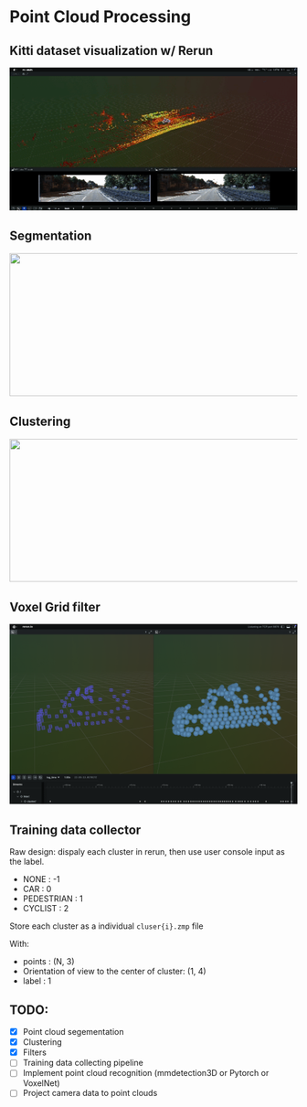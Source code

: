 # Point Cloud Processing

## Kitti dataset visualization w/ Rerun
<img src="asset/vis.gif" width="550" height="250"/>

## Segmentation
<img src="asset/segmentation.gif" width="550" height="250"/>

## Clustering
<img src="asset/clustering.gif" width="550" height="250"/>

## Voxel Grid filter
<img src="asset/voxel_grid_filter.png" width="550" height=""/>

## Training data collector
Raw design: dispaly each cluster in rerun, then use user console input as the label.
- NONE : -1
- CAR : 0
- PEDESTRIAN : 1
- CYCLIST : 2

Store each cluster as a individual ```cluser{i}.zmp``` file

With:
- points : (N, 3)
- Orientation of view to the center of cluster: (1, 4)
- label : 1

## TODO:
- [x] Point cloud segementation
- [x] Clustering
- [x] Filters
- [ ] Training data collecting pipeline
- [ ] Implement point cloud recognition (mmdetection3D or Pytorch or VoxelNet)
- [ ] Project camera data to point clouds
